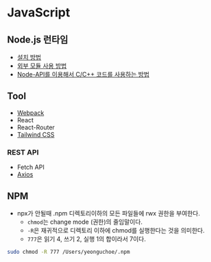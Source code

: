 # JavaScript

## Node.js 런타임
- [설치 방법](NodeJS/Installation%20guide.md)
- [외부 모듈 사용 방법](NodeJS/External%20module%20guide.md)
- [Node-API를 이용해서 C/C++ 코드를 사용하는 방법](https://nodejs.org/api/n-api.html)

## Tool
- [Webpack]()
- React
- React-Router
- [Tailwind CSS](Tailwind%20CSS)

### REST API
- Fetch API
- [Axios](Axios)

## NPM

- npx가 안될때 .npm 디렉토리이하의 모든 파일들에 rwx 권한을 부여한다.
    - `chmod`는 change mode (권한)의 줄임말이다.
    - `-R`은 재귀적으로 디렉토리 이하에 chmod를 실행한다는 것을 의미한다.
    - `777`은 읽기 4, 쓰기 2, 실행 1의 합이라서 7이다.

```bash
sudo chmod -R 777 /Users/yeonguchoe/.npm
```
